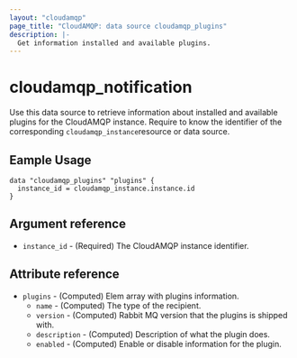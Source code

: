 ```yaml
---
layout: "cloudamqp"
page_title: "CloudAMQP: data source cloudamqp_plugins"
description: |-
  Get information installed and available plugins.
---
```


# cloudamqp_notification

Use this data source to retrieve information about installed and available plugins for the CloudAMQP instance. Require to know the identifier of the corresponding `cloudamqp_instance`resource or data source.

## Eample Usage

```hcl
data "cloudamqp_plugins" "plugins" {
  instance_id = cloudamqp_instance.instance.id
}
```

## Argument reference

* `instance_id` - (Required) The CloudAMQP instance identifier.

## Attribute reference

* `plugins`       - (Computed) Elem array with plugins information.
  * `name`        - (Computed) The type of the recipient.
  * `version`     - (Computed) Rabbit MQ version that the plugins is shipped with.
  * `description` - (Computed) Description of what the plugin does.
  * `enabled`     - (Computed) Enable or disable information for the plugin.
